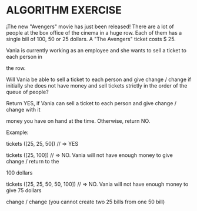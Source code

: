 # ALGORITHM EXERCISE

¡The new "Avengers" movie has just been released! There are a lot of people at the box office of the cinema in a huge row. Each of them has a single bill of 100, 50 or 25 dollars. A "The Avengers" ticket costs $ 25.

Vania is currently working as an employee and she wants to sell a ticket to each person in

the row.

Will Vania be able to sell a ticket to each person and give change / change if initially she does not have money and sell tickets strictly in the order of the queue of people?


Return YES, if Vania can sell a ticket to each person and give change / change with it

money you have on hand at the time. Otherwise, return NO.

Example:

tickets ([25, 25, 50]) // => YES

tickets ([25, 100]) // => NO. Vania will not have enough money to give change / return to the

100 dollars

tickets ([25, 25, 50, 50, 100]) // => NO. Vania will not have enough money to give 75 dollars

change / change (you cannot create two 25 bills from one 50 bill)
